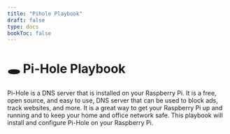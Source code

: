 ```yaml
---
title: "Pihole Playbook"
draft: false
type: docs
bookToc: false
---
```


# 🕳️ Pi-Hole Playbook 

Pi-Hole is a DNS server that is installed on your Raspberry Pi. It is a free, open source, and easy to use, DNS server that can be used to block ads, track websites, and more. It is a great way to get your Raspberry Pi up and running and to keep your home and office network safe. This playbook will install and configure Pi-Hole on your Raspberry Pi.
